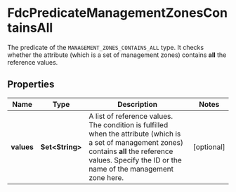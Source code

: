 

# FdcPredicateManagementZonesContainsAll

The predicate of the `MANAGEMENT_ZONES_CONTAINS_ALL` type. It checks whether the attribute (which is a set of management zones) contains **all** the reference values.

## Properties

| Name | Type | Description | Notes |
|------------ | ------------- | ------------- | -------------|
|**values** | **Set&lt;String&gt;** | A list of reference values. The condition is fulfilled when the attribute (which is a set of management zones) contains **all** the reference values.   Specify the ID or the name of the management zone here. |  [optional] |



